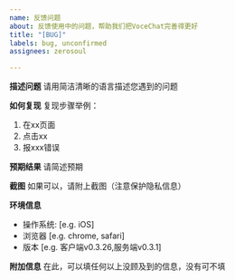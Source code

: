 ```yaml
---
name: 反馈问题
about: 反馈使用中的问题，帮助我们把VoceChat完善得更好
title: "[BUG]"
labels: bug, unconfirmed
assignees: zerosoul

---
```


**描述问题**
请用简洁清晰的语言描述您遇到的问题

**如何复现**
复现步骤举例：
1. 在xx页面
2. 点击xx
3. 报xxx错误

**预期结果**
请简述预期

**截图**
如果可以，请附上截图（注意保护隐私信息）

**环境信息**
 - 操作系统: [e.g. iOS]
 - 浏览器 [e.g. chrome, safari]
 - 版本 [e.g. 客户端v0.3.26,服务端v0.3.1]


**附加信息**
在此，可以填任何以上没顾及到的信息，没有可不填
